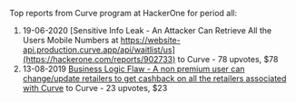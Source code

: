 Top reports from Curve program at HackerOne for period all:

1. 19-06-2020 [Sensitive Info Leak - An Attacker Can Retrieve All the Users Mobile Numbers at https://website-api.production.curve.app/api/waitlist/us](https://hackerone.com/reports/902733) to Curve - 78 upvotes, $78
2. 13-08-2019 [Business Logic Flaw - A non premium user can change/update retailers to get cashback on all the retailers associated with Curve](https://hackerone.com/reports/672487) to Curve - 23 upvotes, $23
